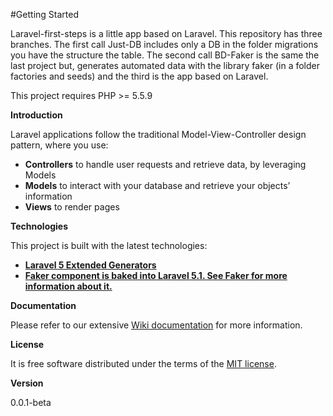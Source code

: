 
#Getting Started

Laravel-first-steps is a little app based on Laravel. This repository has three branches. The first call Just-DB includes only a DB in the folder migrations you have the structure the table. The second call BD-Faker is the same the last project but, generates automated data with the library faker (in a folder factories and seeds) and the third is the app based on Laravel.

This project requires PHP >= 5.5.9 

**Introduction**

Laravel applications follow the traditional Model-View-Controller design pattern, where you use:

- **Controllers** to handle user requests and retrieve data, by leveraging Models
- **Models** to interact with your database and retrieve your objects’ information
- **Views** to render pages

**Technologies**

This project is built with the latest technologies:

- **[Laravel 5 Extended Generators](https://github.com/laracasts/Laravel-5-Generators-Extended)** 
- **[Faker component is baked into Laravel 5.1. See Faker for more information about it. ](https://github.com/fzaninotto/Faker)** 

**Documentation**

Please refer to our extensive [Wiki documentation](https://github.com/jorgemht/Laravel-first-steps/wiki) for more information.

**License**

It is free software distributed under the terms of the [MIT license](http://opensource.org/licenses/MIT).

**Version**

0.0.1-beta
